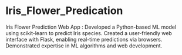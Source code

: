 # Iris_Flower_Predication
Iris Flower Prediction Web App : Developed a Python-based ML model using scikit-learn to predict Iris species. Created a user-friendly web interface with Flask, enabling real-time predictions via browsers. Demonstrated expertise in ML algorithms and web development.
